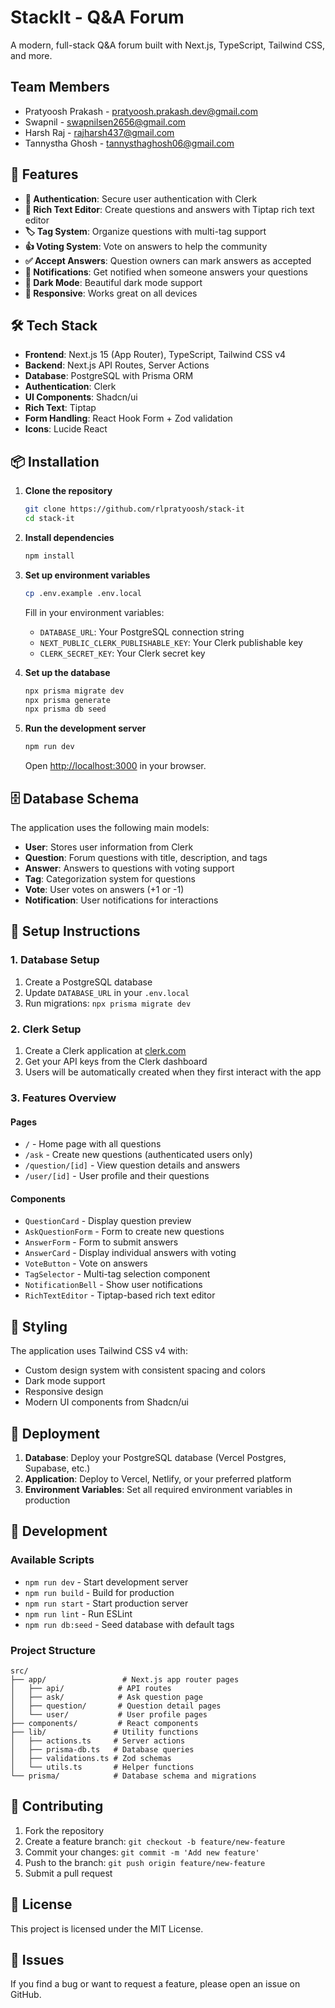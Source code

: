 # StackIt - Q&A Forum

A modern, full-stack Q&A forum built with Next.js, TypeScript, Tailwind CSS, and more.

## Team Members
- Pratyoosh Prakash - pratyoosh.prakash.dev@gmail.com
- Swapnil - swapnilsen2656@gmail.com
- Harsh Raj - rajharsh437@gmail.com
- Tannystha Ghosh - tannysthaghosh06@gmail.com

## 🚀 Features

- **🔐 Authentication**: Secure user authentication with Clerk
- **📝 Rich Text Editor**: Create questions and answers with Tiptap rich text editor
- **🏷️ Tag System**: Organize questions with multi-tag support
- **👍 Voting System**: Vote on answers to help the community
- **✅ Accept Answers**: Question owners can mark answers as accepted
- **🔔 Notifications**: Get notified when someone answers your questions
- **🌙 Dark Mode**: Beautiful dark mode support
- **📱 Responsive**: Works great on all devices

## 🛠️ Tech Stack

- **Frontend**: Next.js 15 (App Router), TypeScript, Tailwind CSS v4
- **Backend**: Next.js API Routes, Server Actions
- **Database**: PostgreSQL with Prisma ORM
- **Authentication**: Clerk
- **UI Components**: Shadcn/ui
- **Rich Text**: Tiptap
- **Form Handling**: React Hook Form + Zod validation
- **Icons**: Lucide React

## 📦 Installation

1. **Clone the repository**
   ```bash
   git clone https://github.com/rlpratyoosh/stack-it
   cd stack-it
   ```

2. **Install dependencies**
   ```bash
   npm install
   ```

3. **Set up environment variables**
   ```bash
   cp .env.example .env.local
   ```
   
   Fill in your environment variables:
   - `DATABASE_URL`: Your PostgreSQL connection string
   - `NEXT_PUBLIC_CLERK_PUBLISHABLE_KEY`: Your Clerk publishable key
   - `CLERK_SECRET_KEY`: Your Clerk secret key

4. **Set up the database**
   ```bash
   npx prisma migrate dev
   npx prisma generate
   npx prisma db seed
   ```

5. **Run the development server**
   ```bash
   npm run dev
   ```

   Open [http://localhost:3000](http://localhost:3000) in your browser.

## 🗄️ Database Schema

The application uses the following main models:

- **User**: Stores user information from Clerk
- **Question**: Forum questions with title, description, and tags
- **Answer**: Answers to questions with voting support
- **Tag**: Categorization system for questions
- **Vote**: User votes on answers (+1 or -1)
- **Notification**: User notifications for interactions

## 🔧 Setup Instructions

### 1. Database Setup

1. Create a PostgreSQL database
2. Update `DATABASE_URL` in your `.env.local`
3. Run migrations: `npx prisma migrate dev`

### 2. Clerk Setup

1. Create a Clerk application at [clerk.com](https://clerk.com)
2. Get your API keys from the Clerk dashboard
3. Users will be automatically created when they first interact with the app

### 3. Features Overview

#### Pages
- `/` - Home page with all questions
- `/ask` - Create new questions (authenticated users only)
- `/question/[id]` - View question details and answers
- `/user/[id]` - User profile and their questions

#### Components
- `QuestionCard` - Display question preview
- `AskQuestionForm` - Form to create new questions
- `AnswerForm` - Form to submit answers
- `AnswerCard` - Display individual answers with voting
- `VoteButton` - Vote on answers
- `TagSelector` - Multi-tag selection component
- `NotificationBell` - Show user notifications
- `RichTextEditor` - Tiptap-based rich text editor

## 🎨 Styling

The application uses Tailwind CSS v4 with:
- Custom design system with consistent spacing and colors
- Dark mode support
- Responsive design
- Modern UI components from Shadcn/ui

## 🚀 Deployment

1. **Database**: Deploy your PostgreSQL database (Vercel Postgres, Supabase, etc.)
2. **Application**: Deploy to Vercel, Netlify, or your preferred platform
3. **Environment Variables**: Set all required environment variables in production

## 📝 Development

### Available Scripts

- `npm run dev` - Start development server
- `npm run build` - Build for production
- `npm run start` - Start production server
- `npm run lint` - Run ESLint
- `npm run db:seed` - Seed database with default tags

### Project Structure

```
src/
├── app/                 # Next.js app router pages
│   ├── api/            # API routes
│   ├── ask/            # Ask question page
│   ├── question/       # Question detail pages
│   └── user/           # User profile pages
├── components/         # React components
├── lib/               # Utility functions
│   ├── actions.ts     # Server actions
│   ├── prisma-db.ts   # Database queries
│   ├── validations.ts # Zod schemas
│   └── utils.ts       # Helper functions
└── prisma/            # Database schema and migrations
```

## 🤝 Contributing

1. Fork the repository
2. Create a feature branch: `git checkout -b feature/new-feature`
3. Commit your changes: `git commit -m 'Add new feature'`
4. Push to the branch: `git push origin feature/new-feature`
5. Submit a pull request

## 📄 License

This project is licensed under the MIT License.

## 🐛 Issues

If you find a bug or want to request a feature, please open an issue on GitHub.